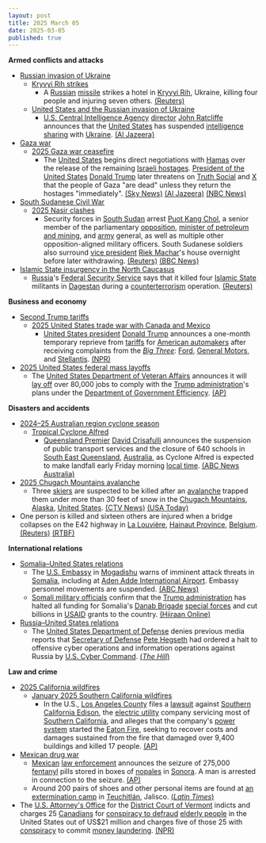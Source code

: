 ```yaml
---
layout: post
title: 2025 March 05
date: 2025-03-05
published: true
---
```



**Armed conflicts and attacks**

* [Russian invasion of Ukraine](https://en.wikipedia.org/wiki/Russian_invasion_of_Ukraine "Russian invasion of Ukraine")
  + [Kryvyi Rih strikes](https://en.wikipedia.org/wiki/Kryvyi_Rih_strikes_%282022%E2%80%93present%29 "Kryvyi Rih strikes (2022–present)")
    - A [Russian](https://en.wikipedia.org/wiki/Russian_Armed_Forces "Russian Armed Forces") [missile](https://en.wikipedia.org/wiki/Missile "Missile") strikes a hotel in [Kryvyi Rih](https://en.wikipedia.org/wiki/Kryvyi_Rih "Kryvyi Rih"), Ukraine, killing four people and injuring seven others. [(Reuters)](https://www.reuters.com/world/europe/russian-missile-attack-kills-two-injures-seven-ukraines-kryvyi-rih-2025-03-05/)
  + [United States and the Russian invasion of Ukraine](https://en.wikipedia.org/wiki/United_States_and_the_Russian_invasion_of_Ukraine "United States and the Russian invasion of Ukraine")
    - [U.S. Central Intelligence Agency](https://en.wikipedia.org/wiki/U.S._Central_Intelligence_Agency "U.S. Central Intelligence Agency") [director](https://en.wikipedia.org/wiki/Director_of_the_Central_Intelligence_Agency "Director of the Central Intelligence Agency") [John Ratcliffe](https://en.wikipedia.org/wiki/John_Ratcliffe "John Ratcliffe") announces that the [United States](https://en.wikipedia.org/wiki/United_States "United States") has suspended [intelligence sharing](https://en.wikipedia.org/wiki/Intelligence_sharing "Intelligence sharing") with [Ukraine](https://en.wikipedia.org/wiki/Ukraine "Ukraine"). [(Al Jazeera)](https://www.aljazeera.com/news/2025/3/5/us-suspends-intelligence-sharing-with-ukraine)
* [Gaza war](https://en.wikipedia.org/wiki/Gaza_war "Gaza war")
  + [2025 Gaza war ceasefire](https://en.wikipedia.org/wiki/2025_Gaza_war_ceasefire "2025 Gaza war ceasefire")
    - The [United States](https://en.wikipedia.org/wiki/United_States "United States") begins direct negotiations with [Hamas](https://en.wikipedia.org/wiki/Hamas "Hamas") over the release of the remaining [Israeli hostages](https://en.wikipedia.org/wiki/Gaza_war_hostage_crisis "Gaza war hostage crisis"). [President of the United States](https://en.wikipedia.org/wiki/President_of_the_United_States "President of the United States") [Donald Trump](https://en.wikipedia.org/wiki/Donald_Trump "Donald Trump") later threatens on [Truth Social](https://en.wikipedia.org/wiki/Truth_Social "Truth Social") and [X](https://en.wikipedia.org/wiki/Twitter "Twitter") that the people of Gaza "are dead" unless they return the hostages "immediately". [(Sky News)](https://news.sky.com/story/us-holds-talks-with-hamas-13322252) [(Al Jazeera)](https://www.aljazeera.com/news/2025/3/5/trump-threatens-palestinians-in-gaza-if-you-hold-captives-you-are-dead) [(NBC News)](https://www.nbcnews.com/politics/politics-news/trump-administration-holding-talks-hamas-release-hostages-rcna194897)
* [South Sudanese Civil War](https://en.wikipedia.org/wiki/South_Sudanese_Civil_War "South Sudanese Civil War")
  + [2025 Nasir clashes](https://en.wikipedia.org/wiki/2025_Nasir_clashes "2025 Nasir clashes")
    - Security forces in [South Sudan](https://en.wikipedia.org/wiki/South_Sudan "South Sudan") arrest [Puot Kang Chol](https://en.wikipedia.org/wiki/Puot_Kang_Chol "Puot Kang Chol"), a senior member of the parliamentary [opposition](https://en.wikipedia.org/wiki/Sudan_People%27s_Liberation_Movement-in-Opposition "Sudan People's Liberation Movement-in-Opposition"), [minister of petroleum and mining](https://en.wikipedia.org/wiki/Ministry_of_Petroleum_and_Mining "Ministry of Petroleum and Mining"), and [army](https://en.wikipedia.org/wiki/South_Sudan_People%27s_Defence_Forces "South Sudan People's Defence Forces") general, as well as multiple other opposition-aligned military officers. South Sudanese soldiers also surround [vice president](https://en.wikipedia.org/wiki/Vice_President_of_South_Sudan "Vice President of South Sudan") [Riek Machar](https://en.wikipedia.org/wiki/Riek_Machar "Riek Machar")'s house overnight before later withdrawing. [(Reuters)](https://www.reuters.com/world/africa/south-sudan-detains-oil-minister-several-military-officials-says-vice-presidents-2025-03-05/) [(BBC News)](https://www.bbc.com/news/articles/czrnydyy763o)
* [Islamic State insurgency in the North Caucasus](https://en.wikipedia.org/wiki/Islamic_State_insurgency_in_the_North_Caucasus "Islamic State insurgency in the North Caucasus")
  + [Russia](https://en.wikipedia.org/wiki/Russia "Russia")'s [Federal Security Service](https://en.wikipedia.org/wiki/Federal_Security_Service "Federal Security Service") says that it killed four [Islamic State](https://en.wikipedia.org/wiki/Islamic_State_%E2%80%93_Caucasus_Province "Islamic State – Caucasus Province") militants in [Dagestan](https://en.wikipedia.org/wiki/Dagestan "Dagestan") during a [counterterrorism](https://en.wikipedia.org/wiki/Counterterrorism "Counterterrorism") operation. [(Reuters)](https://www.reuters.com/world/europe/russia-say-it-killed-four-islamic-state-affiliated-militants-dagestan-2025-03-05/)

**Business and economy**

* [Second Trump tariffs](https://en.wikipedia.org/wiki/Second_Trump_tariffs "Second Trump tariffs")
  + [2025 United States trade war with Canada and Mexico](https://en.wikipedia.org/wiki/2025_United_States_trade_war_with_Canada_and_Mexico "2025 United States trade war with Canada and Mexico")
    - [United States president](https://en.wikipedia.org/wiki/United_States_president "United States president") [Donald Trump](https://en.wikipedia.org/wiki/Donald_Trump "Donald Trump") announces a one-month temporary reprieve from [tariffs](https://en.wikipedia.org/wiki/Tariff "Tariff") for [American automakers](https://en.wikipedia.org/wiki/Automotive_industry_in_the_United_States "Automotive industry in the United States") after receiving complaints from the *[Big Three](https://en.wikipedia.org/wiki/Big_Three_%28automobile_manufacturers%29 "Big Three (automobile manufacturers)")*: [Ford](https://en.wikipedia.org/wiki/Ford_Motor_Company "Ford Motor Company"), [General Motors](https://en.wikipedia.org/wiki/General_Motors "General Motors"), and [Stellantis](https://en.wikipedia.org/wiki/Stellantis "Stellantis"). [(NPR)](https://www.npr.org/2025/03/05/nx-s1-5319094/trump-tariffs-relief-ford-gm-stellantis)
* [2025 United States federal mass layoffs](https://en.wikipedia.org/wiki/2025_United_States_federal_mass_layoffs "2025 United States federal mass layoffs")
  + The [United States Department of Veteran Affairs](https://en.wikipedia.org/wiki/United_States_Department_of_Veteran_Affairs "United States Department of Veteran Affairs") announces it will [lay off](https://en.wikipedia.org/wiki/Layoff "Layoff") over 80,000 jobs to comply with the [Trump administration](https://en.wikipedia.org/wiki/Second_presidency_of_Donald_Trump "Second presidency of Donald Trump")'s plans under the [Department of Government Efficiency](https://en.wikipedia.org/wiki/Department_of_Government_Efficiency "Department of Government Efficiency"). [(AP)](https://apnews.com/article/veterans-affairs-cuts-doge-musk-trump-f587a6bc3db6a460e9c357592e165712)

**Disasters and accidents**

* [2024–25 Australian region cyclone season](https://en.wikipedia.org/wiki/2024%E2%80%9325_Australian_region_cyclone_season "2024–25 Australian region cyclone season")
  + [Tropical Cyclone Alfred](https://en.wikipedia.org/wiki/Cyclone_Alfred_%282025%29 "Cyclone Alfred (2025)")
    - [Queensland Premier](https://en.wikipedia.org/wiki/Premier_of_Queensland "Premier of Queensland") [David Crisafulli](https://en.wikipedia.org/wiki/David_Crisafulli "David Crisafulli") announces the suspension of public transport services and the closure of 640 schools in [South East Queensland](https://en.wikipedia.org/wiki/South_East_Queensland "South East Queensland"), [Australia](https://en.wikipedia.org/wiki/Australia "Australia"), as Cyclone Alfred is expected to make landfall early Friday morning [local time](https://en.wikipedia.org/wiki/UTC%2B10%3A00 "UTC+10:00"). [(ABC News Australia)](https://www.abc.net.au/news/2025-03-05/tropical-cyclone-alfred-brisbane-forecast-queensland-nsw-live/105010498)
* [2025 Chugach Mountains avalanche](/w/index.php?title=2025_Chugach_Mountains_avalanche&action=edit&redlink=1 "2025 Chugach Mountains avalanche (page does not exist)")
  + Three [skiers](https://en.wikipedia.org/wiki/Skiing "Skiing") are suspected to be killed after an [avalanche](https://en.wikipedia.org/wiki/Avalanche "Avalanche") trapped them under more than 30 feet of snow in the [Chugach Mountains](https://en.wikipedia.org/wiki/Chugach_Mountains "Chugach Mountains"), [Alaska](https://en.wikipedia.org/wiki/Alaska "Alaska"), [United States](https://en.wikipedia.org/wiki/United_States "United States"). [(CTV News)](https://www.ctvnews.ca/world/article/alaska-state-troopers-report-multiple-backcountry-skiers-are-trapped-in-an-avalanche-near-anchorage/) [(USA Today)](https://www.usatoday.com/story/news/nation/2025/03/05/heli-skiers-killed-alaska-avalanche/81676226007/)
* One person is killed and sixteen others are injured when a bridge collapses on the E42 highway in [La Louvière](https://en.wikipedia.org/wiki/La_Louvi%C3%A8re "La Louvière"), [Hainaut Province](https://en.wikipedia.org/wiki/Hainaut_Province "Hainaut Province"), [Belgium](https://en.wikipedia.org/wiki/Belgium "Belgium"). [(Reuters)](https://www.reuters.com/world/europe/one-dead-highway-bridge-collapse-belgium-2025-03-06/) [(RTBF)](https://www.rtbf.be/article/e42-autoroute-fermee-a-houdeng-suite-a-l-affaissement-d-un-pont-11513705)

**International relations**

* [Somalia–United States relations](https://en.wikipedia.org/wiki/Somalia%E2%80%93United_States_relations "Somalia–United States relations")
  + The [U.S. Embassy](https://en.wikipedia.org/wiki/Embassy_of_the_United_States%2C_Mogadishu "Embassy of the United States, Mogadishu") in [Mogadishu](https://en.wikipedia.org/wiki/Mogadishu "Mogadishu") warns of imminent attack threats in [Somalia](https://en.wikipedia.org/wiki/Somalia "Somalia"), including at [Aden Adde International Airport](https://en.wikipedia.org/wiki/Aden_Adde_International_Airport "Aden Adde International Airport"). Embassy personnel movements are suspended. [(ABC News)](https://abcnews.go.com/International/us-embassy-somalia-issues-urgent-warning-potential-imminent/story?id=119466493)
  + [Somali military officials](https://en.wikipedia.org/wiki/Somali_National_Army "Somali National Army") confirm that the [Trump administration](https://en.wikipedia.org/wiki/Second_presidency_of_Donald_Trump "Second presidency of Donald Trump") has halted all funding for Somalia's [Danab Brigade](https://en.wikipedia.org/wiki/Danab_Brigade "Danab Brigade") [special forces](https://en.wikipedia.org/wiki/Special_forces "Special forces") and cut billions in [USAID](https://en.wikipedia.org/wiki/United_States_Agency_for_International_Development "United States Agency for International Development") grants to the country. [(Hiiraan Online)](https://www.hiiraan.com/news4/2025/Mar/200544/u_s_cuts_funding_for_danab_special_forces_and_other_aid_to_somalia.aspx)
* [Russia–United States relations](https://en.wikipedia.org/wiki/Russia%E2%80%93United_States_relations "Russia–United States relations")
  + The [United States Department of Defense](https://en.wikipedia.org/wiki/United_States_Department_of_Defense "United States Department of Defense") denies previous media reports that [Secretary of Defense](https://en.wikipedia.org/wiki/United_States_Secretary_of_Defense "United States Secretary of Defense") [Pete Hegseth](https://en.wikipedia.org/wiki/Pete_Hegseth "Pete Hegseth") had ordered a halt to offensive cyber operations and information operations against Russia by [U.S. Cyber Command](https://en.wikipedia.org/wiki/U.S._Cyber_Command "U.S. Cyber Command"). [(*The Hill*)](https://thehill.com/policy/technology/5177630-pentagon-denies-reports-hegseth-ordered-halt-in-cyber-operations-against-russia/amp/)

**Law and crime**

* [2025 California wildfires](https://en.wikipedia.org/wiki/2025_California_wildfires "2025 California wildfires")
  + [January 2025 Southern California wildfires](https://en.wikipedia.org/wiki/January_2025_Southern_California_wildfires "January 2025 Southern California wildfires")
    - In the U.S., [Los Angeles County](https://en.wikipedia.org/wiki/Los_Angeles_County "Los Angeles County") files a [lawsuit](https://en.wikipedia.org/wiki/Lawsuit "Lawsuit") against [Southern California Edison](https://en.wikipedia.org/wiki/Southern_California_Edison "Southern California Edison"), the [electric utility](https://en.wikipedia.org/wiki/Electric_utility "Electric utility") company servicing most of [Southern California](https://en.wikipedia.org/wiki/Southern_California "Southern California"), and alleges that the company's [power system](https://en.wikipedia.org/wiki/Electric_power_system "Electric power system") started the [Eaton Fire](https://en.wikipedia.org/wiki/Eaton_Fire "Eaton Fire"), seeking to recover costs and damages sustained from the fire that damaged over 9,400 buildings and killed 17 people. [(AP)](https://apnews.com/article/los-angeles-county-eaton-fire-lawsuit-edison-aa9128029619ec833d3c5a04e4c1f673)
* [Mexican drug war](https://en.wikipedia.org/wiki/Mexican_drug_war "Mexican drug war")
  + [Mexican](https://en.wikipedia.org/wiki/Mexico "Mexico") [law enforcement](https://en.wikipedia.org/wiki/Law_enforcement_in_Mexico "Law enforcement in Mexico") announces the seizure of 275,000 [fentanyl](https://en.wikipedia.org/wiki/Fentanyl "Fentanyl") pills stored in boxes of [nopales](https://en.wikipedia.org/wiki/Nopal#culinary_use "Nopal") in [Sonora](https://en.wikipedia.org/wiki/Sonora "Sonora"). A man is arrested in connection to the seizure. [(AP)](https://apnews.com/article/mexico-cactus-fentanyl-seizure-trump-567088e6ccdee38695e99c9524561e83)
  + Around 200 pairs of shoes and other personal items are found at [an extermination camp](https://en.wikipedia.org/wiki/Jalisco_extermination_camp "Jalisco extermination camp") in [Teuchitlán](https://en.wikipedia.org/wiki/Teuchitl%C3%A1n "Teuchitlán"), Jalisco. [(*Latin Times*)](https://www.latintimes.com/cartel-crematorium-found-mexico-authorities-locate-undetermined-amount-burnt-bodies-577837)
* The [U.S. Attorney's Office](https://en.wikipedia.org/wiki/United_States_Attorney "United States Attorney") for the [District Court of Vermont](https://en.wikipedia.org/wiki/United_States_District_Court_for_the_District_of_Vermont "United States District Court for the District of Vermont") indicts and charges 25 [Canadians](https://en.wikipedia.org/wiki/Canada "Canada") for [conspiracy to defraud](https://en.wikipedia.org/wiki/Conspiracy_to_defraud "Conspiracy to defraud") [elderly people](https://en.wikipedia.org/wiki/Elder_financial_abuse "Elder financial abuse") in the United States out of US$21 million and charges five of those 25 with [conspiracy](https://en.wikipedia.org/wiki/Criminal_conspiracy "Criminal conspiracy") to commit [money laundering](https://en.wikipedia.org/wiki/Money_laundering "Money laundering"). [(NPR)](https://www.npr.org/2025/03/05/nx-s1-5318821/grandparent-scam-canadians-arrested-vermont)
